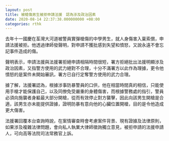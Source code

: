 ```yaml
---
layout: post
title: 被槍傷男生被拒申請法援　認為涉及政治因素
date: 2020-08-14 22:37:38.000000000 +08:00
categories: rthk
---
```


去年十一國慶在荃灣大河道被警員實彈槍傷的中學男生，就人身傷害入稟索償，申請法援被拒。他透過律師發聲明，對申請不獲批感到失望和憤怒，又說永遠不會忘記事件造成的傷。

聲明表示，申請法援與法援署拒絕申請相隔時間很短，署方拒絕批出法援明顯涉及政治因素，又指警方使用的武力絕對不合理，十分不滿署方以此作為理據，更令他憤怒的是案件未開始審訊，署方已自行定奪警方使用的武力合理。

據了解，法援署認為，根據涉事防暴警員的口供，他在相當時間真的相信，只能使用手槍才能保護自己，以及同僚免受嚴重的身體傷害，而根據警務處的指引，警員必須向施襲者身軀最大部分開槍，從而有效停止對方襲擊，因此向該男生開槍是合適，該男生亦未能提供證據，證明防暴有意向他的心臟位置開槍，目的是令他造成更大傷害。

法援署回覆本台查詢時說，在案情審查時會考慮案件背景、現有證據及法律原則，如果涉及複雜法律問題，會向私人執業大律師徵詢獨立意見，被拒申請的法援申請人，可向高等法院司法常務官上訴。
